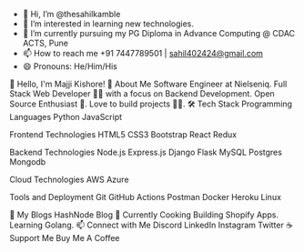 - 👋 Hi, I’m @thesahilkamble
- 👀 I’m interested in learning new technologies.
- 🌱 I’m currently pursuing my PG Diploma in Advance Computing @ CDAC ACTS, Pune
- 📫 How to reach me +91 7447789501 | sahil402424@gmail.com
- 😄 Pronouns: He/Him/His

<!---
thesahilkamble/thesahilkamble is a ✨ special ✨ repository because its `README.md` (this file) appears on your GitHub profile.
You can click the Preview link to take a look at your changes.
--->

👋 Hello, I'm Majji Kishore!
🚀 About Me
Software Engineer at Nielseniq.
Full Stack Web Developer 👨‍💻 with a focus on Backend Development.
Open Source Enthusiast 🙌.
Love to build projects 👨‍🔧.
🛠️ Tech Stack
Programming Languages
Python JavaScript

Frontend Technologies
HTML5 CSS3 Bootstrap React Redux

Backend Technologies
Node.js Express.js Django Flask MySQL Postgres Mongodb

Cloud Technologies
AWS Azure

Tools and Deployment
Git GitHub Actions Postman Docker Heroku Linux

📝 My Blogs
HashNode Blog
🍳 Currently Cooking
Building Shopify Apps.
Learning Golang.
📫 Connect with Me
Discord
LinkedIn
Instagram
Twitter
☕️ Support Me
Buy Me A Coffee
